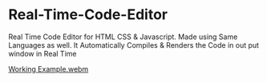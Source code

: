# Real-Time-Code-Editor
Real Time Code Editor for HTML CSS &amp; Javascript. Made using Same Languages as well. It Automatically Compiles &amp; Renders the Code in out put window in Real Time


[Working Example.webm](https://github.com/Shaheryarkhalid/Dice_Roller/assets/41621149/0ab4e72b-3fbe-496f-97fd-a98afce15f38)

